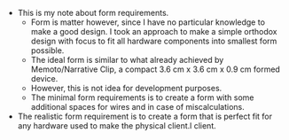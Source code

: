 * This is my note about form requirements.
    * Form is matter however, since I have no particular knowledge to make a good design. I took an approach to make a simple orthodox design with focus to fit all hardware components into smallest form possible.
    * The ideal form is similar to what already achieved by Memoto/Narrative Clip, a compact 3.6 cm x 3.6 cm x 0.9 cm formed device.
    * However, this is not idea for development purposes.
    * The minimal form requirements is to create a form with some additional spaces for wires and in case of miscalculations.
* The realistic form requirement is to create a form that is perfect fit for any hardware used to make the physical client.l client.